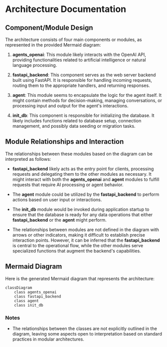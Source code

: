 # Architecture Documentation

## Component/Module Design

The architecture consists of four main components or modules, as represented in the provided Mermaid diagram:

1. **agents_openai**: This module likely interacts with the OpenAI API, providing functionalities related to artificial intelligence or natural language processing.

2. **fastapi_backend**: This component serves as the web server backend built using FastAPI. It is responsible for handling incoming requests, routing them to the appropriate handlers, and returning responses.

3. **agent**: This module seems to encapsulate the logic for the agent itself. It might contain methods for decision-making, managing conversations, or processing input and output for the agent's interactions.

4. **init_db**: This component is responsible for initializing the database. It likely includes functions related to database setup, connection management, and possibly data seeding or migration tasks.

## Module Relationships and Interaction

The relationships between these modules based on the diagram can be interpreted as follows:

- **fastapi_backend** likely acts as the entry point for clients, processing requests and delegating them to the other modules as necessary. It might interact with both the **agents_openai** and **agent** modules to fulfill requests that require AI processing or agent behavior.

- The **agent** module could be utilized by the **fastapi_backend** to perform actions based on user input or interactions. 

- The **init_db** module would be invoked during application startup to ensure that the database is ready for any data operations that either **fastapi_backend** or the **agent** might perform.

- The relationships between modules are not defined in the diagram with arrows or other indicators, making it difficult to establish precise interaction points. However, it can be inferred that the **fastapi_backend** is central to the operational flow, while the other modules serve specialized functions that augment the backend's capabilities.

## Mermaid Diagram

Here is the generated Mermaid diagram that represents the architecture:

```mermaid
classDiagram
    class agents_openai
    class fastapi_backend
    class agent
    class init_db
```

### Notes

- The relationships between the classes are not explicitly outlined in the diagram, leaving some aspects open to interpretation based on standard practices in modular architectures.